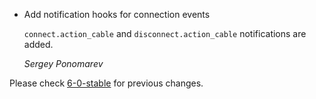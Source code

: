 *   Add notification hooks for connection events

    `connect.action_cable` and `disconnect.action_cable` notifications are added.

    *Sergey Ponomarev*


Please check [6-0-stable](https://github.com/rails/rails/blob/6-0-stable/actioncable/CHANGELOG.md) for previous changes.

